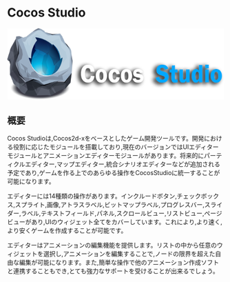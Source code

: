 # Cocos Studio

![](./res/CocosStudio.png)

## 概要

Cocos Studioは,Cocos2d-xをベースとしたゲーム開発ツールです。開発における役割に応じたモジュールを搭載しており,現在のバージョンではUIエディターモジュールとアニメーションエディターモジュールがあります。将来的にパーティクルエディター,マップエディター,統合シナリオエディターなどが追加される予定であり,ゲームを作る上でのあらゆる操作をCocosStudioに統一することが可能になります。

エディターには14種類の操作があります。インクルードボタン,チェックボックス,スプライト,画像,アトラスラベル,ビットマップラベル,プログレスバー,スライダー,ラベル,テキストフィールド,パネル,スクロールビュー,リストビュー,ページビューがあり,UIのウィジェット全てをカバーしています。これにより,より速く,より安くゲームを作成することが可能です。

エディターはアニメーションの編集機能を提供します。リストの中から任意のウィジェットを選択し,アニメーションを編集することで,ノードの限界を超えた自由な編集が可能になります。また,簡単な操作で他のアニメーション作成ソフトと連携することもでき,とても強力なサポートを受けることが出来るでしょう。